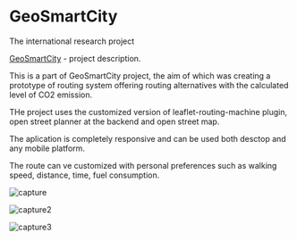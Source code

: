 # GeoSmartCity
The international research project

[GeoSmartCity](http://www.tuas.fi/en/research-and-development/projects/geosmartcity/) - project description.
 
 This is a part of GeoSmartCity project, the aim of which was creating a prototype of routing system offering routing alternatives with the calculated level of CO2 emission.
 
 THe project uses the customized version of leaflet-routing-machine plugin, open street planner at the backend and open street map.
 
 The aplication is completely responsive and can be used both desctop and any mobile platform.
 
 The route can ve customized with personal preferences such as walking speed, distance, time, fuel consumption.
 
 ![capture](https://cloud.githubusercontent.com/assets/18744749/19619170/f808ceb0-9868-11e6-9f89-63c9474a910a.PNG)

![capture2](https://cloud.githubusercontent.com/assets/18744749/19619171/f9965e50-9868-11e6-8856-85dc1a146e81.PNG)

![capture3](https://cloud.githubusercontent.com/assets/18744749/19619172/fadd1d62-9868-11e6-8b70-70a57914c580.PNG)
